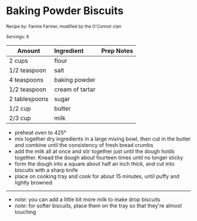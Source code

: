 # Baking Powder Biscuits

<small>Recipe by: Fannie Farmer, modified by the O'Connor clan</small>

<small>Servings: 6</small>

| Amount        | Ingredient      | Prep Notes |
| ------------- | :-------------- | :--------- |
| 2 cups        | flour           |            |
| 1/2 teaspoon  | salt            |            |
| 4 teaspoons   | baking powder   |            |
| 1/2 teaspoon  | cream of tartar |            |
| 2 tablespoons | sugar           |            |
| 1/2 cup       | butter          |            |
| 2/3 cup       | milk            |            |

- preheat oven to 425°
- mix together dry ingredients in a large mixing bowl, then cut in the butter and combine until the consistency of fresh bread crumbs
- add the milk all at once and stir together just until the dough holds together. Knead the dough about fourteen times until no longer sticky
- form the dough into a square about half an inch thick, and cut into biscuits with a sharp knife
- place on cooking tray and cook for about 15 minutes, until puffy and lightly browned

---

- _note_: you can add a little bit more milk to make drop biscuits
- _note_: for softer biscuits, place them on the tray so that they're almost touching

<!-- Tags:
- biscuit
- side
- vegetarian
- easy
- oven
-->